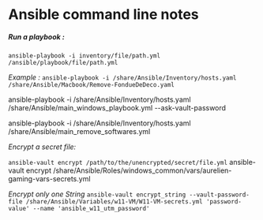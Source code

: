 # Ansible command line notes

##### Run a playbook :

`ansible-playbook -i inventory/file/path.yml /ansible/playbook/file/path.yml`

*Example :*
`ansible-playbook -i /share/Ansible/Inventory/hosts.yaml /share/Ansible/Macbook/Remove-FondueDeDeco.yaml`

ansible-playbook -i /share/Ansible/Inventory/hosts.yaml /share/Ansible/main_windows_playbook.yml --ask-vault-password

ansible-playbook -i /share/Ansible/Inventory/hosts.yaml /share/Ansible/main_remove_softwares.yml


*Encrypt a secret file:*

`ansible-vault encrypt /path/to/the/unencrypted/secret/file.yml`
ansible-vault encrypt /share/Ansible/Roles/windows_common/vars/aurelien-gaming-vars-secrets.yml

*Encrypt only one String*
`ansible-vault encrypt_string --vault-password-file /share/Ansible/Variables/w11-VM/W11-VM-secrets.yml 'password-value' --name 'ansible_w11_utm_password'`
